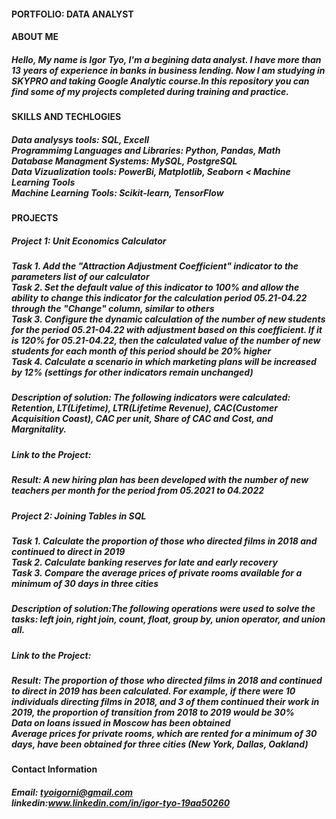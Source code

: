 #### PORTFOLIO: DATA ANALYST
#### ABOUT ME
##### Hello, My name is Igor Tyo, I'm a begining data analyst. I have more than 13 years of experience in banks in business lending. Now I am studying in SKYPRO and taking Google Analytic course.In this repository you can find some of my projects completed during training and practice. 
#### SKILLS AND TECHLOGIES
##### Data analysys tools: SQL, Excell <br>Programmimg Languages and Libraries: Python, Pandas, Math<br> Database Managment Systems: MySQL, PostgreSQL <br> Data Vizualization tools: PowerBi, Matplotlib, Seaborn < Machine Learning Tools <br> Machine Learning Tools: Scikit-learn, TensorFlow
#### PROJECTS
##### Project 1: Unit Economics Calculator
##### Task 1.  Add the "Attraction Adjustment Coefficient" indicator to the parameters list of our calculator<br>Task 2. Set the default value of this indicator to 100% and allow the ability to change this indicator for the calculation period 05.21-04.22 through the "Change" column, similar to others<br>Task 3. Configure the dynamic calculation of the number of new students for the period 05.21-04.22 with adjustment based on this coefficient. If it is 120% for 05.21-04.22, then the calculated value of the number of new students for each month of this period should be 20% higher<br>Task 4. Calculate a scenario in which marketing plans will be increased by 12% (settings for other indicators remain unchanged)<br>
##### Description of solution: The following indicators were calculated: Retention, LT(Lifetime), LTR(Lifetime Revenue), CAC(Customer Acquisition Coast), CAC per unit, Share of CAC and Cost, and Margnitality.
##### Link to the Project: 
##### Result: A new hiring plan has been developed with the number of new teachers per month for the period from 05.2021 to 04.2022
##### Project 2: Joining Tables in SQL
##### Task 1.  Calculate the proportion of those who directed films in 2018 and continued to direct in 2019<br>Task 2. Calculate banking reserves for late and early recovery<br>Task 3. Compare the average prices of private rooms available for a minimum of 30 days in three cities
##### Description of solution:The following operations were used to solve the tasks: left join, right join, count, float, group by, union operator, and union all.
##### Link to the Project: 
##### Result: The proportion of those who directed films in 2018 and continued to direct in 2019 has been calculated. For example, if there were 10 individuals directing films in 2018, and 3 of them continued their work in 2019, the proportion of transition from 2018 to 2019 would be 30%<br>Data on loans issued in Moscow has been obtained<br>Average prices for private rooms, which are rented for a minimum of 30 days, have been obtained for three cities (New York, Dallas, Oakland)

#### Contact Information
##### Email: tyoigorni@gmail.com<br>linkedin:www.linkedin.com/in/igor-tyo-19aa50260


